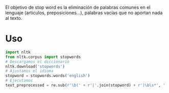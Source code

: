 El objetivo de stop word es la eliminación de palabras comunes en el lenguaje (articulos, preposiciones...), palabras vacías que no aportan nada al texto.
# Uso
```python
import nltk
from nltk.corpus import stopwords
# Descargamos el diccionario
nltk.download('stopwords')
# Ajustamos el idioma
stopword = stopwords.words('english')
# Ejecutamos
text_preprocessed = re.sub(r'\b(' + r'|'.join(stopword) + r')\b\s*', ' ', text_preprocessed)

```
